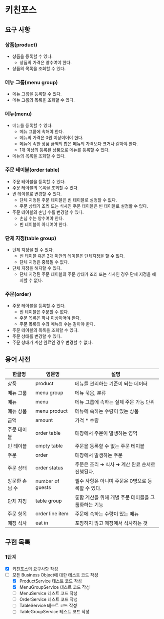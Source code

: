 # 키친포스

## 요구 사항
### 상품(product)
* 상품을 등록할 수 있다.
    * 상품의 가격은 양수여야 한다.
* 상품의 목록을 조회할 수 있다.
        
### 메뉴 그룹(menu group)
* 메뉴 그룹을 등록할 수 있다.
* 메뉴 그룹의 목록을 조회할 수 있다.

### 메뉴(menu)
* 메뉴를 등록할 수 있다.
    * 메뉴 그룹에 속해야 한다. 
    * 메뉴의 가격은 0원 이상이어야 한다.
    * 메뉴에 속한 상품 금액의 합은 메뉴의 가격보다 크거나 같아야 한다.
    * 1개 이상의 등록된 상품으로 메뉴를 등록할 수 있다.
* 메뉴의 목록을 조회할 수 있다.

### 주문 테이블(order table)
* 주문 테이블을 등록할 수 있다.
* 주문 테이블의 목록을 조회할 수 있다.
* 빈 테이블로 변경할 수 있다.
    * 단체 지정된 주문 테이블은 빈 테이블로 설정할 수 없다.
    * 주문 상태가 조리 또는 식사인 주문 테이블은 빈 테이블로 설정할 수 없다.
* 주문 테이블의 손님 수를 변경할 수 있다.
    * 손님 수는 양수여야 한다.
    * 빈 테이블이 아니여야 한다. 
    
### 단체 지정(table group)
* 단체 지정을 할 수 있다.
    * 빈 테이블 혹은 2개 미만의 테이블은 단체지정을 할 수 없다.
    * 단체 지정은 중복될 수 없다.
* 단체 지정을 해지할 수 있다.
    * 단체 지정된 주문 테이블의 주문 상태가 조리 또는 식사인 경우 단체 지정을 해지할 수 없다.

### 주문(order)
* 주문 테이블을 등록할 수 있다.
    * 빈 테이블은 주문할 수 없다.
    * 주문 목록은 하나 이상이어야 한다.
    * 주문 목록의 수와 메뉴의 수는 같아야 한다. 
* 주문 테이블의 목록을 조회할 수 있다.
* 주문 상태를 변경할 수 있다.
* 주문 상태가 계산 완료인 경우 변경할 수 없다.


## 용어 사전

| 한글명 | 영문명 | 설명 |
| --- | --- | --- |
| 상품 | product | 메뉴를 관리하는 기준이 되는 데이터 |
| 메뉴 그룹 | menu group | 메뉴 묶음, 분류 |
| 메뉴 | menu | 메뉴 그룹에 속하는 실제 주문 가능 단위 |
| 메뉴 상품 | menu product | 메뉴에 속하는 수량이 있는 상품 |
| 금액 | amount | 가격 * 수량 |
| 주문 테이블 | order table | 매장에서 주문이 발생하는 영역 |
| 빈 테이블 | empty table | 주문을 등록할 수 없는 주문 테이블 |
| 주문 | order | 매장에서 발생하는 주문 |
| 주문 상태 | order status | 주문은 조리 ➜ 식사 ➜ 계산 완료 순서로 진행된다. |
| 방문한 손님 수 | number of guests | 필수 사항은 아니며 주문은 0명으로 등록할 수 있다. |
| 단체 지정 | table group | 통합 계산을 위해 개별 주문 테이블을 그룹화하는 기능 |
| 주문 항목 | order line item | 주문에 속하는 수량이 있는 메뉴 |
| 매장 식사 | eat in | 포장하지 않고 매장에서 식사하는 것 |

## 구현 목록
### 1단계
- [x] 키친포스의 요구사항 작성
- [ ] 모든 Business Object에 대한 테스트 코드 작성
    - [x] ProductService 테스트 코드 작성
    - [x] MenuGroupService 테스트 코드 작성
    - [ ] MenuService 테스트 코드 작성
    - [ ] OrderService 테스트 코드 작성
    - [ ] TableService 테스트 코드 작성
    - [ ] TableGroupService 테스트 코드 작성
